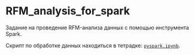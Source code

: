 # RFM_analysis_for_spark

Задание на проведение RFM-анализа данных с помощью инструмента Spark.

Скрипт по обработке данных находиться в тетрадке: <code>[pyspark.ipynb](https://github.com/AlexeyAnanchenko/RFM_analysis_for_spark/blob/main/pyspark.ipynb)</code>.
